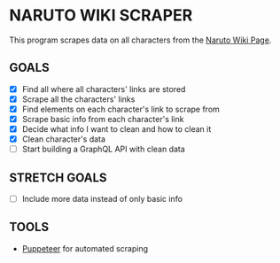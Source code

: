 # NARUTO WIKI SCRAPER

This program scrapes data on all characters from the [Naruto Wiki Page](https://naruto.fandom.com/wiki/Narutopedia).

## GOALS

- [x] Find all where all characters' links are stored
- [x] Scrape all the characters' links
- [x] Find elements on each character's link to scrape from
- [x] Scrape basic info from each character's link
- [x] Decide what info I want to clean and how to clean it
- [x] Clean character's data
- [ ] Start building a GraphQL API with clean data

## STRETCH GOALS

- [ ] Include more data instead of only basic info

## TOOLS

- [Puppeteer](https://github.com/GoogleChrome/puppeteer) for automated scraping